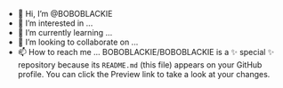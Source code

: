 - 👋 Hi, I’m @BOBOBLACKIE
- 👀 I’m interested in ...
- 🌱 I’m currently learning ...
- 💞️ I’m looking to collaborate on ...
- 📫 How to reach me ...
BOBOBLACKIE/BOBOBLACKIE is a ✨ special ✨ repository because its `README.md` (this file) appears on your GitHub profile.
You can click the Preview link to take a look at your changes.
  
